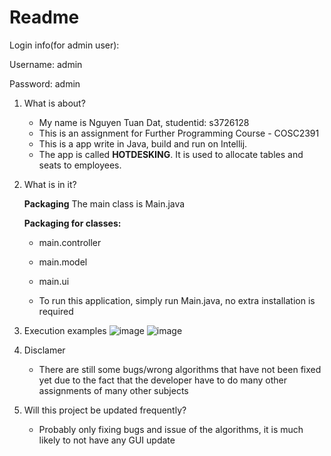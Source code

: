 # Readme

Login info(for admin user):

Username: admin

Password: admin

1. What is about?
    - My name is Nguyen Tuan Dat, studentid: s3726128 
    - This is an assignment for Further Programming Course - COSC2391
    - This is a app write in Java, build and run on Intellij.
    - The app is called **HOTDESKING**. It is used to allocate tables and seats to employees.

2. What is in it?

    **Packaging**
    The main class is Main.java

    **Packaging for classes:**
    - main.controller
    - main.model
    - main.ui

    - To run this application, simply run Main.java, no extra installation is required

3. Execution examples
    ![image](https://user-images.githubusercontent.com/73376155/121525720-e4210480-ca22-11eb-9e7a-258e2b7329d1.png)
    ![image](https://user-images.githubusercontent.com/73376155/121525788-f438e400-ca22-11eb-96ae-0aaedf1eeeee.png)

4. Disclamer
    - There are still some bugs/wrong algorithms that have not been fixed yet due to the fact that the developer have to do many other assignments of many other subjects

5. Will this project be updated frequently?
    - Probably only fixing bugs and issue of the algorithms, it is much likely to not have any GUI update
